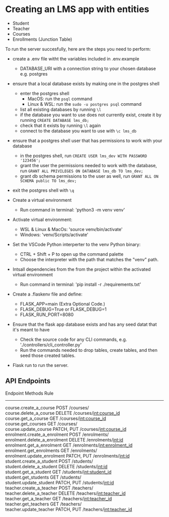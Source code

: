 # Creating an LMS app with entities
- Student
- Teacher
- Courses
- Enrollments (Junction Table)

To run the server succesfully, here are the steps you need to perform:
- create a .env file witht the variables included in .env.example
    - DATABASE_URI with a connection string to your chosen database e.g. postgres

- ensure that a local database exists by making one in the postgres shell
    - enter the postgres shell
        - MacOS: run the `psql` command
        - Linux & WSL: run the `sudo -u postgres psql` command 
    - list all existing databases by running `\l`
    - if the database you want to use does not currently exist, create it by running `CREATE DATABASE lms_db;`
    - check that it exists by running `\l` again
    - connect to the database you want to use with `\c lms_db`
- ensure that a postgres shell user that has permissions to work with your database 
    - in the postgres shell, run `CREATE USER lms_dev WITH PASSWORD '123456';`
    - grant the user the permissions needed to work with the database, run `GRANT ALL PRIVILEGES ON DATABASE lms_db TO lms_dev;`
    - grant db schema permissions to the user as well, run `GRANT ALL ON SCHEMA public TO lms_dev;`
- exit the postgres shell with `\q`

- Create a virtual environment
    - Run command in terminal: 'python3 -m venv venv'
- Activate virtual environment:
    - WSL & Linux & MacOs: 'source venv/bin/activate'
    - Windows: 'venv/Scripts/activate'
- Set the VSCode Python interperter to the venv Python binary:
    - CTRL + Shift + P to open up the command palette
    - Choose the interpreter with the path that matches the "venv" path.
- Intsall dependencies from the from the project within the activated virtual environment
    - Run command in terminal: 'pip install -r ./requirements.txt'

- Create a .flaskenv file and define: 
    - FLASK_APP=main
    (Extra Optional Code.)
    - FLASK_DEBUG=True or FLASK_DEBUG=1
    - FLASK_RUN_PORT=8080

- Ensure that the flask app database exists and has any seed datat that it's meant to have
    - Check the source code for any CLI commands, e.g. './controllers/cli_controller.py'
    - Run the commands needed to drop tables, create tables, and then seed those created tables.

- Flask run to run the server.

## API Endpoints

Endpoint                      Methods     Rule                          
----------------------------  ----------  ------------------------------
course.create_a_course        POST        /courses/                     
course.delete_a_course        DELETE      /courses/<int:course_id>      
course.get_a_course           GET         /courses/<int:course_id>      
course.get_courses            GET         /courses/                     
course.update_course          PATCH, PUT  /courses/<int:course_id>      
enrolment.create_a_enrolment  POST        /enrolments/                  
enrolment.delete_a_enrolment  DELETE      /enrolments/<int:id>          
enrolment.get_a_enrolment     GET         /enrolments/<int:enrolment_id>
enrolment.get_enrolments      GET         /enrolments/                  
enrolment.update_enrolment    PATCH, PUT  /enrolments/<int:id>          
student.create_a_student      POST        /students/                    
student.delete_a_student      DELETE      /students/<int:id>            
student.get_a_student         GET         /students/<int:student_id>    
student.get_students          GET         /students/                    
student.update_student        PATCH, PUT  /students/<int:id>            
teacher.create_a_teacher      POST        /teachers/                    
teacher.delete_a_teacher      DELETE      /teachers/<int:teacher_id>    
teacher.get_a_teacher         GET         /teachers/<int:teacher_id>    
teacher.get_teachers          GET         /teachers/                    
teacher.update_teacher        PATCH, PUT  /teachers/<int:teacher_id>    